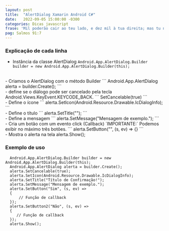 ```yaml
---
layout: post
title:  "AlertDialog Xamarin Android C#"
date:   2022-09-05 15:00:00 -0300
categories: Dicas javascript
frase: 'Mil poderão cair ao teu lado, e dez mil à tua direita; mas tu não serás atingido".'
pag: Salmos 91:7
---
```


### Explicação de cada linha

- Instância da classe AlertDialog
``` Android.App.AlertDialog.Builder builder = new Android.App.AlertDialog.Builder(this); ```
</br>
- Criamos o AlertDialog com o método Builder
``` Android.App.AlertDialog alerta = builder.Create(); ```
</br>
- define se o diálogo pode ser cancelado pela tecla Android.Views.KeyEvent.KEYCODE_BACK.
``` SetCancelable(true)  ```
</br>
- Define o ícone
``` alerta.SetIcon(Android.Resource.Drawable.IcDialogInfo); ```
</br>
- Define o título
``` alerta.SetTitle(""); ```
</br>
- Define a mensagem
``` alerta.SetMessage("Mensagem de exemplo."); ```
</br>
- Cria um botão com um evento click (Callback)  `IMPORTANTE:` Podemos exibir no máximo três botões.
``` alerta.SetButton("", (s, ev) => {} ```
</br>
- Mostra o alerta na tela
alerta.Show();

### Exemplo de uso

```
  Android.App.AlertDialog.Builder builder = new Android.App.AlertDialog.Builder(this);
  Android.App.AlertDialog alerta = builder.Create();
  alerta.SetCancelable(true);
  alerta.SetIcon(Android.Resource.Drawable.IcDialogInfo);
  alerta.SetTitle("Título de Confirmação!");
  alerta.SetMessage("Mensagem de exemplo.");
  alerta.SetButton("Sim", (s, ev) =>
  {
      // Função de callback
  });
  alerta.SetButton2("Não", (s, ev) =>
  {
     // Função de callback
  });
  alerta.Show();
```
